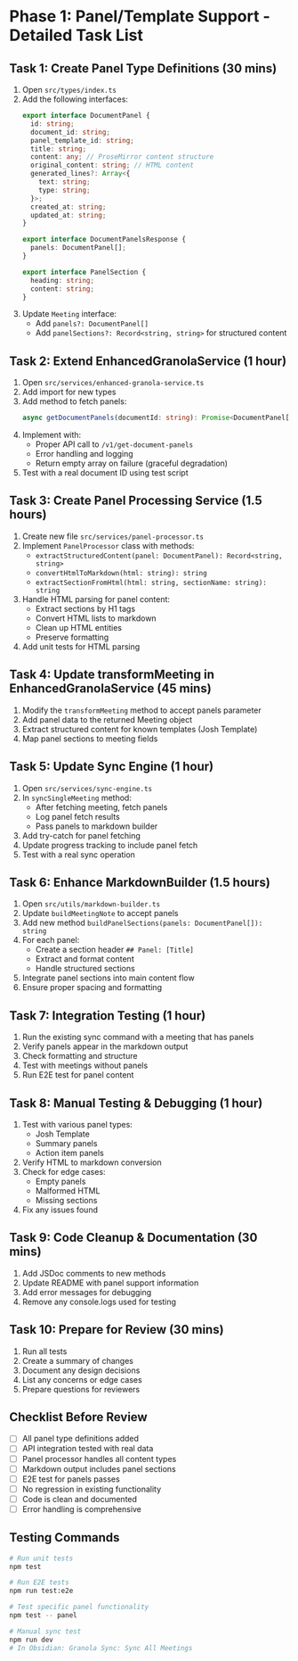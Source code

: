 # Phase 1: Panel/Template Support - Detailed Task List

## Task 1: Create Panel Type Definitions (30 mins)

1. Open `src/types/index.ts`
2. Add the following interfaces:
   ```typescript
   export interface DocumentPanel {
     id: string;
     document_id: string;
     panel_template_id: string;
     title: string;
     content: any; // ProseMirror content structure
     original_content: string; // HTML content
     generated_lines?: Array<{
       text: string;
       type: string;
     }>;
     created_at: string;
     updated_at: string;
   }
   
   export interface DocumentPanelsResponse {
     panels: DocumentPanel[];
   }
   
   export interface PanelSection {
     heading: string;
     content: string;
   }
   ```
3. Update `Meeting` interface:
   - Add `panels?: DocumentPanel[]`
   - Add `panelSections?: Record<string, string>` for structured content

## Task 2: Extend EnhancedGranolaService (1 hour)

1. Open `src/services/enhanced-granola-service.ts`
2. Add import for new types
3. Add method to fetch panels:
   ```typescript
   async getDocumentPanels(documentId: string): Promise<DocumentPanel[]>
   ```
4. Implement with:
   - Proper API call to `/v1/get-document-panels`
   - Error handling and logging
   - Return empty array on failure (graceful degradation)
5. Test with a real document ID using test script

## Task 3: Create Panel Processing Service (1.5 hours)

1. Create new file `src/services/panel-processor.ts`
2. Implement `PanelProcessor` class with methods:
   - `extractStructuredContent(panel: DocumentPanel): Record<string, string>`
   - `convertHtmlToMarkdown(html: string): string`
   - `extractSectionFromHtml(html: string, sectionName: string): string`
3. Handle HTML parsing for panel content:
   - Extract sections by H1 tags
   - Convert HTML lists to markdown
   - Clean up HTML entities
   - Preserve formatting
4. Add unit tests for HTML parsing

## Task 4: Update transformMeeting in EnhancedGranolaService (45 mins)

1. Modify the `transformMeeting` method to accept panels parameter
2. Add panel data to the returned Meeting object
3. Extract structured content for known templates (Josh Template)
4. Map panel sections to meeting fields

## Task 5: Update Sync Engine (1 hour)

1. Open `src/services/sync-engine.ts`
2. In `syncSingleMeeting` method:
   - After fetching meeting, fetch panels
   - Log panel fetch results
   - Pass panels to markdown builder
3. Add try-catch for panel fetching
4. Update progress tracking to include panel fetch
5. Test with a real sync operation

## Task 6: Enhance MarkdownBuilder (1.5 hours)

1. Open `src/utils/markdown-builder.ts`
2. Update `buildMeetingNote` to accept panels
3. Add new method `buildPanelSections(panels: DocumentPanel[]): string`
4. For each panel:
   - Create a section header `## Panel: [Title]`
   - Extract and format content
   - Handle structured sections
5. Integrate panel sections into main content flow
6. Ensure proper spacing and formatting

## Task 7: Integration Testing (1 hour)

1. Run the existing sync command with a meeting that has panels
2. Verify panels appear in the markdown output
3. Check formatting and structure
4. Test with meetings without panels
5. Run E2E test for panel content

## Task 8: Manual Testing & Debugging (1 hour)

1. Test with various panel types:
   - Josh Template
   - Summary panels
   - Action item panels
2. Verify HTML to markdown conversion
3. Check for edge cases:
   - Empty panels
   - Malformed HTML
   - Missing sections
4. Fix any issues found

## Task 9: Code Cleanup & Documentation (30 mins)

1. Add JSDoc comments to new methods
2. Update README with panel support information
3. Add error messages for debugging
4. Remove any console.logs used for testing

## Task 10: Prepare for Review (30 mins)

1. Run all tests
2. Create a summary of changes
3. Document any design decisions
4. List any concerns or edge cases
5. Prepare questions for reviewers

## Checklist Before Review

- [ ] All panel type definitions added
- [ ] API integration tested with real data
- [ ] Panel processor handles all content types
- [ ] Markdown output includes panel sections
- [ ] E2E test for panels passes
- [ ] No regression in existing functionality
- [ ] Code is clean and documented
- [ ] Error handling is comprehensive

## Testing Commands

```bash
# Run unit tests
npm test

# Run E2E tests
npm run test:e2e

# Test specific panel functionality
npm test -- panel

# Manual sync test
npm run dev
# In Obsidian: Granola Sync: Sync All Meetings
```